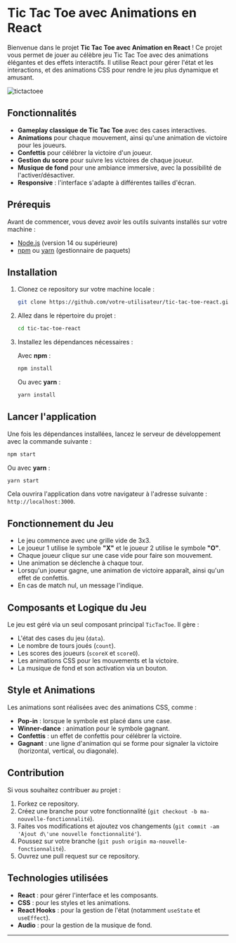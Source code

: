 # Tic Tac Toe avec Animations en React

Bienvenue dans le projet **Tic Tac Toe avec Animation en React** ! Ce projet vous permet de jouer au célèbre jeu Tic Tac Toe avec des animations élégantes et des effets interactifs. Il utilise React pour gérer l'état et les interactions, et des animations CSS pour rendre le jeu plus dynamique et amusant.

![tictactoee](https://github.com/user-attachments/assets/4f0f8717-2a84-49c0-afd6-e148ddd1b419)

## Fonctionnalités

- **Gameplay classique de Tic Tac Toe** avec des cases interactives.
- **Animations** pour chaque mouvement, ainsi qu'une animation de victoire pour les joueurs.
- **Confettis** pour célébrer la victoire d'un joueur.
- **Gestion du score** pour suivre les victoires de chaque joueur.
- **Musique de fond** pour une ambiance immersive, avec la possibilité de l'activer/désactiver.
- **Responsive** : l'interface s'adapte à différentes tailles d'écran.

## Prérequis

Avant de commencer, vous devez avoir les outils suivants installés sur votre machine :

- [Node.js](https://nodejs.org) (version 14 ou supérieure)
- [npm](https://www.npmjs.com/) ou [yarn](https://yarnpkg.com/) (gestionnaire de paquets)

## Installation

1. Clonez ce repository sur votre machine locale :

   ```bash
   git clone https://github.com/votre-utilisateur/tic-tac-toe-react.git
   ```

2. Allez dans le répertoire du projet :

   ```bash
   cd tic-tac-toe-react
   ```

3. Installez les dépendances nécessaires :

   Avec **npm** :

   ```bash
   npm install
   ```

   Ou avec **yarn** :

   ```bash
   yarn install
   ```

## Lancer l'application

Une fois les dépendances installées, lancez le serveur de développement avec la commande suivante :

```bash
npm start
```

Ou avec **yarn** :

```bash
yarn start
```

Cela ouvrira l'application dans votre navigateur à l'adresse suivante : `http://localhost:3000`.

## Fonctionnement du Jeu

- Le jeu commence avec une grille vide de 3x3.
- Le joueur 1 utilise le symbole **"X"** et le joueur 2 utilise le symbole **"O"**.
- Chaque joueur clique sur une case vide pour faire son mouvement.
- Une animation se déclenche à chaque tour.
- Lorsqu'un joueur gagne, une animation de victoire apparaît, ainsi qu'un effet de confettis.
- En cas de match nul, un message l'indique.

## Composants et Logique du Jeu

Le jeu est géré via un seul composant principal `TicTacToe`. Il gère :

- L'état des cases du jeu (`data`).
- Le nombre de tours joués (`count`).
- Les scores des joueurs (`scoreX` et `scoreO`).
- Les animations CSS pour les mouvements et la victoire.
- La musique de fond et son activation via un bouton.

## Style et Animations

Les animations sont réalisées avec des animations CSS, comme :

- **Pop-in** : lorsque le symbole est placé dans une case.
- **Winner-dance** : animation pour le symbole gagnant.
- **Confettis** : un effet de confettis pour célébrer la victoire.
- **Gagnant** : une ligne d'animation qui se forme pour signaler la victoire (horizontal, vertical, ou diagonale).

## Contribution

Si vous souhaitez contribuer au projet :

1. Forkez ce repository.
2. Créez une branche pour votre fonctionnalité (`git checkout -b ma-nouvelle-fonctionnalité`).
3. Faites vos modifications et ajoutez vos changements (`git commit -am 'Ajout d\'une nouvelle fonctionnalité'`).
4. Poussez sur votre branche (`git push origin ma-nouvelle-fonctionnalité`).
5. Ouvrez une pull request sur ce repository.

## Technologies utilisées

- **React** : pour gérer l'interface et les composants.
- **CSS** : pour les styles et les animations.
- **React Hooks** : pour la gestion de l'état (notamment `useState` et `useEffect`).
- **Audio** : pour la gestion de la musique de fond.

---
